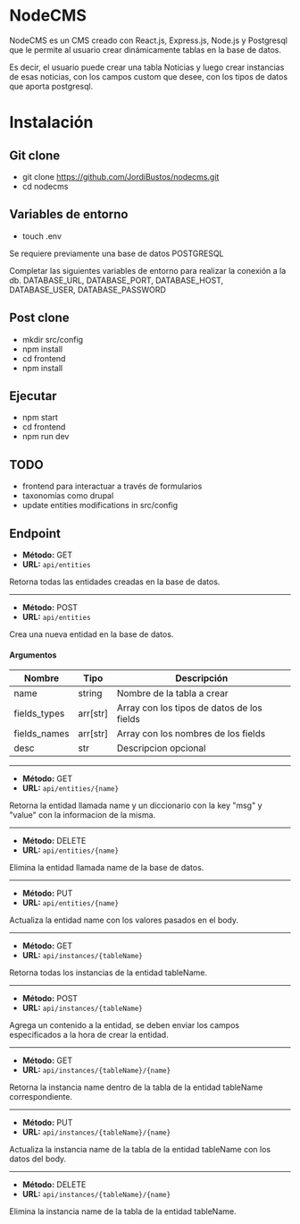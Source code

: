 # NodeCMS

NodeCMS es un CMS creado con React.js, Express.js, Node.js y Postgresql que le permite al usuario crear dinámicamente tablas en la base de datos.

Es decir, el usuario puede crear una tabla Noticias y luego crear instancias de esas noticias, con los campos custom que desee, con los tipos de datos que aporta postgresql.

# Instalación

## Git clone

- git clone https://github.com/JordiBustos/nodecms.git
- cd nodecms

## Variables de entorno

- touch .env

Se requiere previamente una base de datos POSTGRESQL

Completar las siguientes variables de entorno para realizar la conexión a la db.
DATABASE_URL,
DATABASE_PORT,
DATABASE_HOST,
DATABASE_USER,
DATABASE_PASSWORD

## Post clone

- mkdir src/config
- npm install
- cd frontend
- npm install

## Ejecutar

- npm start
- cd frontend
- npm run dev

## TODO

- frontend para interactuar a través de formularios
- taxonomías como drupal
- update entities modifications in src/config

## Endpoint

- **Método:** GET
- **URL:** `api/entities`

Retorna todas las entidades creadas en la base de datos.

---

- **Método:** POST
- **URL:** `api/entities`

Crea una nueva entidad en la base de datos.

#### Argumentos

| Nombre       | Tipo     | Descripción                                |
| ------------ | -------- | ------------------------------------------ |
| name         | string   | Nombre de la tabla a crear                 |
| fields_types | arr[str] | Array con los tipos de datos de los fields |
| fields_names | arr[str] | Array con los nombres de los fields        |
| desc         | str      | Descripcion opcional                       |

---

- **Método:** GET
- **URL:** `api/entities/{name}`

Retorna la entidad llamada name y un diccionario con la key "msg" y "value" con la informacion de la misma.

---

- **Método:** DELETE
- **URL:** `api/entities/{name}`

Elimina la entidad llamada name de la base de datos.

---

- **Método:** PUT
- **URL:** `api/entities/{name}`

Actualiza la entidad name con los valores pasados en el body.

---

- **Método:** GET
- **URL:** `api/instances/{tableName}`

Retorna todas los instancias de la entidad tableName.

---

- **Método:** POST
- **URL:** `api/instances/{tableName}`

Agrega un contenido a la entidad, se deben enviar los campos especificados a la hora de crear la entidad.

---

- **Método:** GET
- **URL:** `api/instances/{tableName}/{name}`

Retorna la instancia name dentro de la tabla de la entidad tableName correspondiente.

---

- **Método:** PUT
- **URL:** `api/instances/{tableName}/{name}`

Actualiza la instancia name de la tabla de la entidad tableName con los datos del body.

---

- **Método:** DELETE
- **URL:** `api/instances/{tableName}/{name}`

Elimina la instancia name de la tabla de la entidad tableName.
